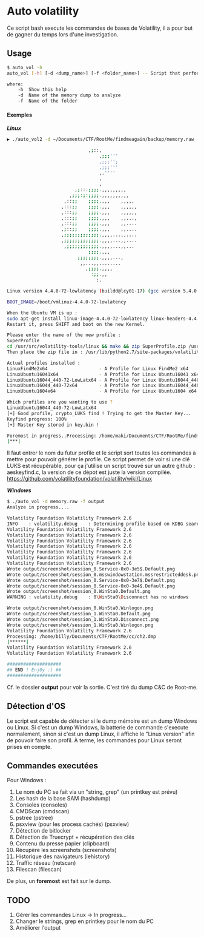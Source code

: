 # Auto volatility

Ce script bash execute les commandes de bases de Volatility, il a pour but de gagner du temps lors d'une investigation.

## Usage

```bash
$ auto_vol -h
auto_vol [-h] [-d <dump_name>] [-f <folder_name>] -- Script that performs basic volatility command and stores them into a directory

where:
	-h	Show this help
	-d 	Name of the memory dump to analyze
	-f	Name of the folder
```

#### Exemples
***Linux***

```bash
▶ ./auto_vol2 -d ~/Documents/CTF/RootMe/findmeagain/backup/memory.raw -f linux

	                          ,;::,      
                                  ,;;;'''      
                                  ,;;;'';      
                                  ,;;;'''     
                                  ,.''''    
                                  ,   
                                  ,   
                         ,;:::;;;;.,,,,,,,,,  
                       ,;;;:;:;;;;.,,,,,,,,,,  
                     ,::;;    ;;;;.,,,    ,,,,,  
                    ,:::;;    ;;;;.,,,    ,,,,,,  
                    ,:::;;    ;;;;.,,,    ,,,,,,  
                    ,:::;;    ;;;;.,,,    ,,...,  
                    ,:::;;    ;;;;.,,,    ,,....  
                    ,;::;;    ;;;;.,,,    ,,.... 
                    ,;;;;;;;;;;;;;.,,,,...,,.... 
                    ,;;;;;;;;;;;;;.,,,,...,,.... 
                     ,;;;;;;;;;;;;.,,,,...,,... 
                              ;;;;.,,, 
                          ;;;;;;;;.,,,,..., 
                           ,,...,,........ 
                             ,;;;;.,,,,
                               :;;.,,
                                 :.

Linux version 4.4.0-72-lowlatency (buildd@lcy01-17) (gcc version 5.4.0 20160609 (Ubuntu 5.4.0-6ubuntu1~16.04.4) ) #93-Ubuntu SMP PREEMPT Fri Mar 31 15:25:21 UTC 2017 (Ubuntu 4.4.0-72.93-lowlatency 4.4.49) o The intent is to make the tool independent of Linux version dependencies,

BOOT_IMAGE=/boot/vmlinuz-4.4.0-72-lowlatency

When the Ubuntu VM is up :
sudo apt-get install linux-image-4.4.0-72-lowlatency linux-headers-4.4.0-72-lowlatency volatility-tools
Restart it, press SHIFT and boot on the new Kernel.

Please enter the name of the new profile : 
SuperProfile
cd /usr/src/volatility-tools/linux && make && zip SuperProfile.zip /usr/src/volatility-tools/linux/module.dwarf /boot/System.map-4.4.0-72-lowlatency-generic
Then place the zip file in : /usr/lib/python2.7/site-packages/volatility/plugins/overlays/linux

Actual profiles installed : 
LinuxFindMe2x64                   - A Profile for Linux FindMe2 x64
LinuxUbuntu16041x64               - A Profile for Linux Ubuntu16041 x64
LinuxUbuntu16044_440-72-LowLatx64 - A Profile for Linux Ubuntu16044_440-72-LowLat x64
LinuxUbuntu16044_440-72x64        - A Profile for Linux Ubuntu16044_440-72 x64
LinuxUbuntu1604x64                - A Profile for Linux Ubuntu1604 x64

Which profiles are you wanting to use ?
LinuxUbuntu16044_440-72-LowLatx64
[+] Good profile, crypto_LUKS find ! Trying to get the Master Key...
Keyfind progress: 100%
[+] Master Key stored in key.bin !

Foremost in progress..Processing: /home/maki/Documents/CTF/RootMe/findmeagain/backup/memory.raw
|***|
```

Il faut entrer le nom du futur profile et le script sort toutes les commandes à mettre pour pouvoir générer le profile.
Ce script permet de voir si une clé LUKS est récupérable, pour ça j'utilise un script trouvé sur un autre github : aeskeyfind.c, la version de ce dépot est juste la version compilée.
https://github.com/volatilityfoundation/volatility/wiki/Linux



***Windows***

```bash
$ ./auto_vol -d memory.raw -f output
Analyze in progress....

Volatility Foundation Volatility Framework 2.6
INFO    : volatility.debug    : Determining profile based on KDBG search...
Volatility Foundation Volatility Framework 2.6
Volatility Foundation Volatility Framework 2.6
Volatility Foundation Volatility Framework 2.6
Volatility Foundation Volatility Framework 2.6
Volatility Foundation Volatility Framework 2.6
Volatility Foundation Volatility Framework 2.6
Volatility Foundation Volatility Framework 2.6
Wrote output/screenshot/session_0.Service-0x0-3e5$.Default.png
Wrote output/screenshot/session_0.msswindowstation.mssrestricteddesk.png
Wrote output/screenshot/session_0.Service-0x0-3e7$.Default.png
Wrote output/screenshot/session_0.Service-0x0-3e4$.Default.png
Wrote output/screenshot/session_0.WinSta0.Default.png
WARNING : volatility.debug    : 0\WinSta0\Disconnect has no windows

Wrote output/screenshot/session_0.WinSta0.Winlogon.png
Wrote output/screenshot/session_1.WinSta0.Default.png
Wrote output/screenshot/session_1.WinSta0.Disconnect.png
Wrote output/screenshot/session_1.WinSta0.Winlogon.png
Volatility Foundation Volatility Framework 2.6
Processing: /home/billy/Documents/CTF/RootMe/cc/ch2.dmp
|******|
Volatility Foundation Volatility Framework 2.6
Volatility Foundation Volatility Framework 2.6

####################
## END ! Enj0y :) ##
####################
```

Cf. le dossier **output** pour voir la sortie. C'est tiré du dump C&C de Root-me.

## Détection d'OS

Le script est capable de détecter si le dump mémoire est un dump Windows ou Linux.
Si c'est un dump Windows, la batterie de commande s'execute normalement, sinon si c'est un dump Linux, il affiche le "Linux version" afin de pouvoir faire son profil.
À terme, les commandes pour Linux seront prises en compte.

## Commandes executées

Pour Windows :
1. Le nom du PC se fait via un "string, grep" (un printkey est prévu)
2. Les hash de la base SAM (hashdump)
3. Consoles (consoles)
4. CMDScan (cmdscan)
5. pstree (pstree)
6. psxview (pour les process cachés) (psxview)
7. Détection de bitlocker 
8. Détection de Truecrypt + récupération des clés
9. Contenu du presse papier (clipboard)
10. Récupère les screenshots (screenshots)
11. Historique des navigateurs (iehistory)
12. Traffic réseau (netscan)
13. Filescan (filescan)

De plus, un **foremost** est fait sur le dump.

## TODO

1. Gérer les commandes Linux -> In progress...
2. Changer le strings, grep en printkey pour le nom du PC
3. Améliorer l'output